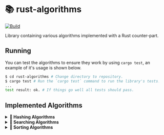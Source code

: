 # **📚 rust-algorithms**
[![Build](https://github.com/c1m50c/rust-algorithms/actions/workflows/build.yml/badge.svg?branch=main)](https://github.com/c1m50c/rust-algorithms/actions/workflows/build.yml)

Library containing various algorithms implemented with a Rust counter-part.


## **Running**
You can test the algorithms to ensure they work by using `cargo test`, an example of it's usage is shown below.
```bash
$ cd rust-algorithms # Change directory to repository.
$ cargo test # Run the `cargo test` command to run the library's tests.
...
test result: ok. # If things go well all tests should pass.
```


## **Implemented Algorithms**

<details>
<summary><strong>🥔 Hashing Algorithms</strong></summary>
    <ul>
        <li>❌ SHA256</li>
    </ul>
</details>

<details>
<summary><strong>🔎 Searching Algorithms</strong></summary>
    <ul>
        <li>✔ Linear Search</li>
        <li>✔ Binary Search</li>
    </ul>
</details>

<details>
<summary><strong>🧮 Sorting Algorithms</strong></summary>
    <ul>
        <li>✔ Selection Sort</li>
        <li>✔ Insertion Sort</li>
        <li>✔ Bubble Sort</li>
        <li>✔ Gnome Sort</li>
        <li>✔ Quick Sort</li>
        <li>✔ Merge Sort</li>
        <li>✔ Shell Sort</li>
        <li>✔ Heap Sort</li>
        <li>✔ Comb Sort</li>
    </ul>
</details>